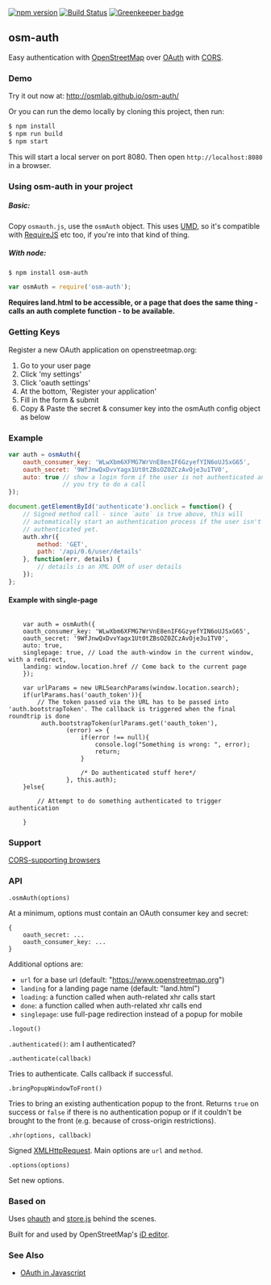 [![npm version](https://badge.fury.io/js/osm-auth.svg)](https://badge.fury.io/js/osm-auth)
[![Build Status](https://travis-ci.org/osmlab/osm-auth.svg?branch=main)](https://travis-ci.org/osmlab/osm-auth)
[![Greenkeeper badge](https://badges.greenkeeper.io/osmlab/osm-auth.svg)](https://greenkeeper.io/)


## osm-auth

Easy authentication with [OpenStreetMap](http://www.openstreetmap.org/)
over [OAuth](http://oauth.net/) with
[CORS](http://en.wikipedia.org/wiki/Cross-origin_resource_sharing).


### Demo

Try it out now at:  http://osmlab.github.io/osm-auth/

Or you can run the demo locally by cloning this project, then run:

```sh
$ npm install
$ npm run build
$ npm start
```

This will start a local server on port 8080.  Then open `http://localhost:8080` in a browser.


### Using osm-auth in your project

##### Basic:

Copy `osmauth.js`, use the `osmAuth` object.  This uses
[UMD](https://github.com/umdjs/umd), so it's compatible
with [RequireJS](http://requirejs.org/) etc too, if you're into that kind
of thing.


##### With node:

```sh
$ npm install osm-auth
```
```js
var osmAuth = require('osm-auth');
```

**Requires land.html to be accessible, or a page that does the same thing -
calls an auth complete function - to be available.**


### Getting Keys

Register a new OAuth application on openstreetmap.org:

1. Go to your user page
2. Click 'my settings'
3. Click 'oauth settings'
4. At the bottom, 'Register your application'
5. Fill in the form & submit
6. Copy & Paste the secret & consumer key into the osmAuth config object as below


### Example

```js
var auth = osmAuth({
    oauth_consumer_key: 'WLwXbm6XFMG7WrVnE8enIF6GzyefYIN6oUJSxG65',
    oauth_secret: '9WfJnwQxDvvYagx1Ut0tZBsOZ0ZCzAvOje3u1TV0',
    auto: true // show a login form if the user is not authenticated and
               // you try to do a call
});

document.getElementById('authenticate').onclick = function() {
    // Signed method call - since `auto` is true above, this will
    // automatically start an authentication process if the user isn't
    // authenticated yet.
    auth.xhr({
        method: 'GET',
        path: '/api/0.6/user/details'
    }, function(err, details) {
        // details is an XML DOM of user details
    });
};
```


#### Example with single-page



```

    var auth = osmAuth({
    oauth_consumer_key: 'WLwXbm6XFMG7WrVnE8enIF6GzyefYIN6oUJSxG65',
    oauth_secret: '9WfJnwQxDvvYagx1Ut0tZBsOZ0ZCzAvOje3u1TV0',
    auto: true,
    singlepage: true, // Load the auth-window in the current window, with a redirect,
    landing: window.location.href // Come back to the current page
    });
    
    var urlParams = new URLSearchParams(window.location.search);
    if(urlParams.has('oauth_token')){
        // The token passed via the URL has to be passed into 'auth.bootstrapToken'. The callback is triggered when the final roundtrip is done
         auth.bootstrapToken(urlParams.get('oauth_token'), 
                (error) => {
                    if(error !== null){
                        console.log("Something is wrong: ", error);
                        return;
                    }
                    
                    /* Do authenticated stuff here*/
                }, this.auth);
    }else{
        
        // Attempt to do something authenticated to trigger authentication
        
    }

```

### Support

[CORS-supporting browsers](http://caniuse.com/#feat=cors)


### API

`.osmAuth(options)`

At a minimum, options must contain an OAuth consumer key and secret:

```
{
    oauth_secret: ...
    oauth_consumer_key: ...
}
```

Additional options are:

* `url` for a base url (default: "https://www.openstreetmap.org")
* `landing` for a landing page name (default: "land.html")
* `loading`: a function called when auth-related xhr calls start
* `done`: a function called when auth-related xhr calls end
* `singlepage`: use full-page redirection instead of a popup for mobile

`.logout()`

`.authenticated()`: am I authenticated?

`.authenticate(callback)`

Tries to authenticate. Calls callback if successful.

`.bringPopupWindowToFront()`

Tries to bring an existing authentication popup to the front. Returns `true` on success or `false` if there is no
authentication popup or if it couldn't be brought to the front (e.g. because of cross-origin restrictions).

`.xhr(options, callback)`

Signed [XMLHttpRequest](http://en.wikipedia.org/wiki/XMLHttpRequest).
Main options are `url` and `method`.

`.options(options)`

Set new options.


### Based on

Uses [ohauth](https://github.com/osmlab/ohauth) and
[store.js](https://github.com/marcuswestin/store.js) behind the scenes.

Built for and used by OpenStreetMap's [iD editor](https://github.com/openstreetmap/iD).


### See Also

* [OAuth in Javascript](http://mapbox.com/osmdev/2013/01/15/oauth-in-javascript/)
